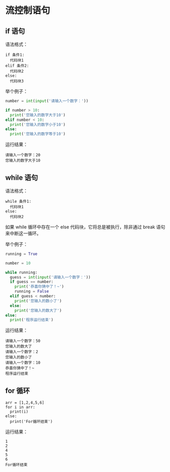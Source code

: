 # 流控制语句

## if 语句

语法格式：

```
if 条件1:
  代码块1
elif 条件2:
  代码块2
else:
  代码块3
```

举个例子：

```python
number = int(input('请输入一个数字：'))

if number > 10: 
  print('您输入的数字大于10')
elif number < 10:
  print('您输入的数字小于10')
else:
  print('您输入的数字等于10')
```

运行结果：

```
请输入一个数字：20
您输入的数字大于10
```

## while 语句

语法格式：

```
while 条件1:
  代码块1
else:
  代码块2
```

如果 while 循环中存在一个 else 代码块，它将总是被执行，除非通过 break 语句来中断这一循环。

举个例子：

```python
running = True

number = 10

while running:
  guess = int(input('请输入一个数字：'))
  if guess == number:
    print('恭喜你猜中了！~')
    running = False
  elif guess < number:
    print('您输入的数小了')
  else:
    print('您输入的数大了')
else:
  print('程序运行结束')
```

运行结果：

```
请输入一个数字：50
您输入的数大了
请输入一个数字：2
您输入的数小了
请输入一个数字：10
恭喜你猜中了！~
程序运行结束
```

## for 循环
```
arr = [1,2,4,5,6]
for i in arr:
  print(i)
else:
  print('For循环结束')
```

运行结果：

```
1
2
4
5
6
For循环结束
```